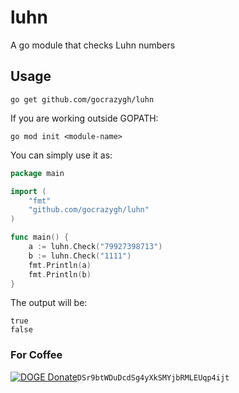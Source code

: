 # luhn
A go module that checks Luhn numbers

## Usage

```
go get github.com/gocrazygh/luhn
```

If you are working outside GOPATH:
```
go mod init <module-name>
```

You can simply use it as:
```go
package main

import (
	"fmt"
	"github.com/gocrazygh/luhn"
)

func main() {
	a := luhn.Check("79927398713")
	b := luhn.Check("1111")
	fmt.Println(a)
	fmt.Println(b)
}
```

The output will be:
```
true
false
```
### For Coffee
[![DOGE Donate](https://img.shields.io/badge/DOGE-For%20Coffee-green)](https://dogechain.info/address/DSr9btWDuDcdSg4yXkSMYjbRMLEUqp4ijt)`DSr9btWDuDcdSg4yXkSMYjbRMLEUqp4ijt`
